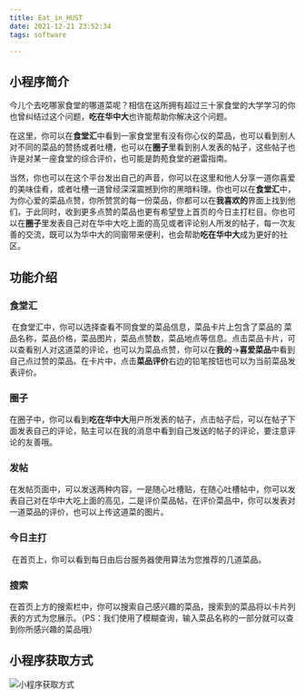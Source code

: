 ```yaml
---
title: Eat_in_HUST
date: 2021-12-21 23:52:34
tags: software

---
```




## 小程序简介

​	今儿个去吃哪家食堂的哪道菜呢？相信在这所拥有超过三十家食堂的大学学习的你也曾纠结过这个问题，**吃在华中大**也许能帮助你解决这个问题。

​	在这里，你可以在**食堂汇**中看到一家食堂里有没有你心仪的菜品，也可以看到别人对不同的菜品的赞扬或者吐槽，也可以在**圈子**里看到别人发表的帖子，这些帖子也许是对某一座食堂的综合评价，也可能是韵苑食堂的避雷指南。

​	当然，你也可以在这个平台发出自己的声音，你可以在这里和他人分享一道你喜爱的美味佳肴，或者吐槽一道曾经深深震撼到你的黑暗料理。你也可以在**食堂汇**中，为你心爱的菜品点赞，你所赞赏的每一份菜品，你都可以在**我喜欢的**界面上找到他们，于此同时，收到更多点赞的菜品也更有希望登上首页的今日主打栏目。你也可以在**圈子**里发表自己对在华中大吃上面的高见或者评论别人所发的帖子，每一次友善的交流，既可以为华中大的同窗带来便利，也会帮助**吃在华中大**成为更好的社区。

## 功能介绍

### 食堂汇

​	在食堂汇中，你可以选择查看不同食堂的菜品信息，菜品卡片上包含了菜品的 菜品名称，菜品价格，菜品图片，菜品点赞数，菜品地点等信息。点击菜品卡片，可以查看别人对这道菜的评论，也可以为菜品点赞，你可以在**我的**->**喜爱菜品**中看到自己点过赞的菜品。在卡片中，点击**菜品评价**右边的铅笔按钮也可以为当前菜品发表评价。

### 圈子

​	在圈子中，你可以看到**吃在华中大**用户所发表的帖子，点击帖子后，可以在帖子下面发表自己的评论，贴主可以在我的消息中看到自己发送的帖子的评论，要注意评论的友善哦。

### 发帖

​	在发帖页面中，可以发送两种内容，一是随心吐槽贴，在随心吐槽帖中，你可以发表自己对在华中大吃上面的高见，二是评价菜品帖，在评价菜品中，你可以发表对一道菜品的评价，也可以上传这道菜的图片。

### 今日主打	

​	在首页上，你可以看到每日由后台服务器使用算法为您推荐的几道菜品。

### 搜索

​	在首页上方的搜索栏中，你可以搜索自己感兴趣的菜品，搜索到的菜品将以卡片列表的方式为您展示。（PS：我们使用了模糊查询，输入菜品名称的一部分就可以查到你所感兴趣的菜品哦）

## 小程序获取方式

![小程序获取方式](https://pic.imgdb.cn/item/61c2a4362ab3f51d91009fc8.png)
